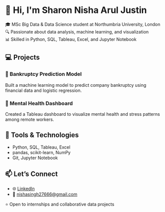 # 👋 Hi, I'm Sharon Nisha Arul Justin

🎓 MSc Big Data & Data Science student at Northumbria University, London  
🔍 Passionate about data analysis, machine learning, and visualization  
📊 Skilled in Python, SQL, Tableau, Excel, and Jupyter Notebook


## 💻 Projects

### 🔹 Bankruptcy Prediction Model  
Built a machine learning model to predict company bankruptcy using financial data and logistic regression.

### 🔹 Mental Health Dashboard  
Created a Tableau dashboard to visualize mental health and stress patterns among remote workers.


## 🧰 Tools & Technologies
- Python, SQL, Tableau, Excel  
- pandas, scikit-learn, NumPy  
- Git, Jupyter Notebook


## 📫 Let’s Connect
- 🌐 [LinkedIn](https://linkedin.com/in/sharonnisha)  
- 📧 nishasingh27666@gmail.com

⭐️ Open to internships and collaborative data projects
